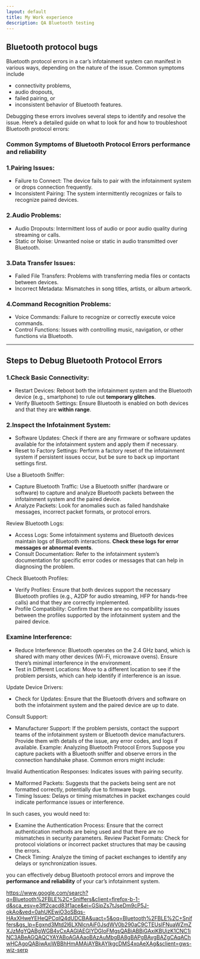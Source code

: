 ```yaml
---
layout: default
title: My Work experience
description: QA Bluetooth testing 
---
```


## Bluetooth protocol bugs

Bluetooth protocol errors in a car’s infotainment system can manifest in various ways, depending on the nature of the issue. Common symptoms include 
* connectivity problems, 
* audio dropouts, 
* failed pairing, or 
* inconsistent behavior of Bluetooth features. 

Debugging these errors involves several steps to identify and resolve the issue. 
Here’s a detailed guide on what to look for and how to troubleshoot Bluetooth protocol errors:

### Common Symptoms of Bluetooth Protocol Errors **performance and reliability**

### 1.Pairing Issues:

* Failure to Connect: The device fails to pair with the infotainment system or drops connection frequently.
* Inconsistent Pairing: The system intermittently recognizes or fails to recognize paired devices.

### 2.Audio Problems:

* Audio Dropouts: Intermittent loss of audio or poor audio quality during streaming or calls.
* Static or Noise: Unwanted noise or static in audio transmitted over Bluetooth.

### 3.Data Transfer Issues:

* Failed File Transfers: Problems with transferring media files or contacts between devices.
* Incorrect Metadata: Mismatches in song titles, artists, or album artwork.

### 4.Command Recognition Problems:

* Voice Commands: Failure to recognize or correctly execute voice commands.
* Control Functions: Issues with controlling music, navigation, or other functions via Bluetooth.

---

## Steps to Debug Bluetooth Protocol Errors

### 1.Check Basic Connectivity:

* Restart Devices: Reboot both the infotainment system and the Bluetooth device (e.g., smartphone) to rule out **temporary glitches**.
* Verify Bluetooth Settings: Ensure Bluetooth is enabled on both devices and that they are **within range**.

### 2.Inspect the Infotainment System:

* Software Updates: Check if there are any firmware or software updates available for the infotainment system and apply them if necessary.
* Reset to Factory Settings: Perform a factory reset of the infotainment system if persistent issues occur, but be sure to back up important settings first.

Use a Bluetooth Sniffer:
* Capture Bluetooth Traffic: Use a Bluetooth sniffer (hardware or software) to capture and analyze Bluetooth packets between the infotainment system and the paired device.
* Analyze Packets: Look for anomalies such as failed handshake messages, incorrect packet formats, or protocol errors.

Review Bluetooth Logs:
* Access Logs: Some infotainment systems and Bluetooth devices maintain logs of Bluetooth interactions. **Check these logs for error messages or abnormal events**.
* Consult Documentation: Refer to the infotainment system’s documentation for specific error codes or messages that can help in diagnosing the problem.

Check Bluetooth Profiles:
* Verify Profiles: Ensure that both devices support the necessary Bluetooth profiles (e.g., A2DP for audio streaming, HFP for hands-free calls) and that they are correctly implemented.
* Profile Compatibility: Confirm that there are no compatibility issues between the profiles supported by the infotainment system and the paired device.

### Examine Interference:

* Reduce Interference: Bluetooth operates on the 2.4 GHz band, which is shared with many other devices (Wi-Fi, microwave ovens). Ensure there’s minimal interference in the environment.
* Test in Different Locations: Move to a different location to see if the problem persists, which can help identify if interference is an issue.

Update Device Drivers:
* Check for Updates: Ensure that the Bluetooth drivers and software on both the infotainment system and the paired device are up to date.

Consult Support:
* Manufacturer Support: If the problem persists, contact the support teams of the infotainment system or Bluetooth device manufacturers. Provide them with details of the issue, any error codes, and logs if available.
Example: Analyzing Bluetooth Protocol Errors
Suppose you capture packets with a Bluetooth sniffer and observe errors in the connection handshake phase. Common errors might include:

Invalid Authentication Responses: Indicates issues with pairing security.
* Malformed Packets: Suggests that the packets being sent are not formatted correctly, potentially due to firmware bugs.
* Timing Issues: Delays or timing mismatches in packet exchanges could indicate performance issues or interference.

In such cases, you would need to:

* Examine the Authentication Process: Ensure that the correct authentication methods are being used and that there are no mismatches in security parameters.
Review Packet Formats: Check for protocol violations or incorrect packet structures that may be causing the errors.
* Check Timing: Analyze the timing of packet exchanges to identify any delays or synchronization issues.

you can effectively debug Bluetooth protocol errors and improve the **performance and reliability** of your car’s infotainment system.

https://www.google.com/search?q=Bluetooth%2FBLE%2C+Sniffers&client=firefox-b-1-d&sca_esv=e3ff2cacd83f1ace&ei=GSipZs7tJseDm9cP5J-okAo&ved=0ahUKEwiO3oSBqs-HAxXHweYEHeQPCqIQ4dUDCBA&uact=5&oq=Bluetooth%2FBLE%2C+Sniffers&gs_lp=Egxnd3Mtd2l6LXNlcnAiF0JsdWV0b290aC9CTEUsIFNuaWZmZXJzMgYQABgWGB4yCxAAGIAEGIYDGIoFMgsQABiABBiGAxiKBUizK1CNC1iNC3ABeAGQAQCYAYABoAGAAaoBAzAuMbgBA8gBAPgBAvgBAZgCAqAChwHCAgoQABiwAxjWBBhHmAMAiAYBkAYIkgcDMS4xoAeXAg&sclient=gws-wiz-serp
